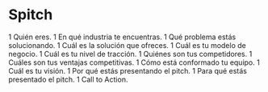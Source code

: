 # Spitch

1 Quién eres.
1 En qué industria te encuentras.
1 Qué problema estás solucionando.
1 Cuál es la solución que ofreces.
1 Cuál es tu modelo de negocio.
1 Cuál es tu nivel de tracción.
1 Quiénes son tus competidores.
1 Cuáles son tus ventajas competitivas.
1 Cómo está conformado tu equipo.
1 Cuál es tu visión.
1 Por qué estás presentando el pitch.
1 Para qué estás presentado el pitch.
1 Call to Action. 
